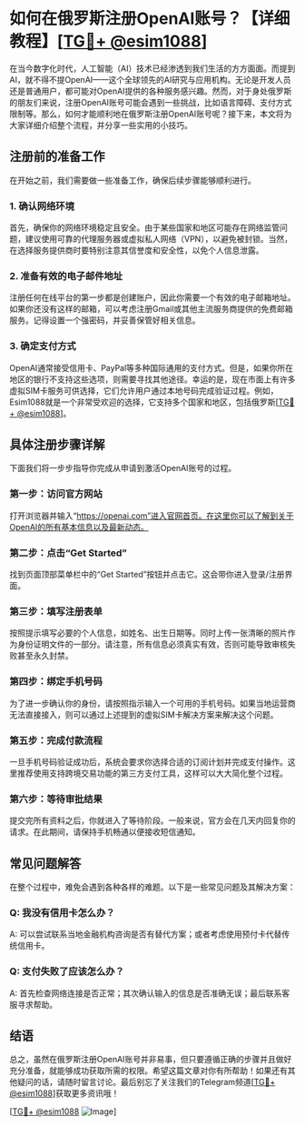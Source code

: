 # 如何在俄罗斯注册OpenAI账号？【详细教程】[[TG💪+ @esim1088](https://t.me/s/esim1088)]

在当今数字化时代，人工智能（AI）技术已经渗透到我们生活的方方面面。而提到AI，就不得不提OpenAI——这个全球领先的AI研究与应用机构。无论是开发人员还是普通用户，都可能对OpenAI提供的各种服务感兴趣。然而，对于身处俄罗斯的朋友们来说，注册OpenAI账号可能会遇到一些挑战，比如语言障碍、支付方式限制等。那么，如何才能顺利地在俄罗斯注册OpenAI账号呢？接下来，本文将为大家详细介绍整个流程，并分享一些实用的小技巧。

## 注册前的准备工作

在开始之前，我们需要做一些准备工作，确保后续步骤能够顺利进行。

### 1. 确认网络环境

首先，确保你的网络环境稳定且安全。由于某些国家和地区可能存在网络监管问题，建议使用可靠的代理服务器或虚拟私人网络（VPN），以避免被封锁。当然，在选择服务提供商时要特别注意其信誉度和安全性，以免个人信息泄露。

### 2. 准备有效的电子邮件地址

注册任何在线平台的第一步都是创建账户，因此你需要一个有效的电子邮箱地址。如果你还没有这样的邮箱，可以考虑注册Gmail或其他主流服务商提供的免费邮箱服务。记得设置一个强密码，并妥善保管好相关信息。

### 3. 确定支付方式

OpenAI通常接受信用卡、PayPal等多种国际通用的支付方式。但是，如果你所在地区的银行不支持这些选项，则需要寻找其他途径。幸运的是，现在市面上有许多虚拟SIM卡服务可供选择，它们允许用户通过本地号码完成验证过程。例如，Esim1088就是一个非常受欢迎的选择，它支持多个国家和地区，包括俄罗斯[[TG💪+ @esim1088](https://t.me/s/esim1088)]。

## 具体注册步骤详解

下面我们将一步步指导你完成从申请到激活OpenAI账号的过程。

### 第一步：访问官方网站

打开浏览器并输入“https://openai.com”进入官网首页。在这里你可以了解到关于OpenAI的所有基本信息以及最新动态。

### 第二步：点击“Get Started”

找到页面顶部菜单栏中的“Get Started”按钮并点击它。这会带你进入登录/注册界面。

### 第三步：填写注册表单

按照提示填写必要的个人信息，如姓名、出生日期等。同时上传一张清晰的照片作为身份证明文件的一部分。请注意，所有信息必须真实有效，否则可能导致审核失败甚至永久封禁。

### 第四步：绑定手机号码

为了进一步确认你的身份，请按照指示输入一个可用的手机号码。如果当地运营商无法直接接入，则可以通过上述提到的虚拟SIM卡解决方案来解决这个问题。

### 第五步：完成付款流程

一旦手机号码验证成功后，系统会要求你选择合适的订阅计划并完成支付操作。这里推荐使用支持跨境交易功能的第三方支付工具，这样可以大大简化整个过程。

### 第六步：等待审批结果

提交完所有资料之后，你就进入了等待阶段。一般来说，官方会在几天内回复你的请求。在此期间，请保持手机畅通以便接收短信通知。

## 常见问题解答

在整个过程中，难免会遇到各种各样的难题。以下是一些常见问题及其解决方案：

### Q: 我没有信用卡怎么办？
A: 可以尝试联系当地金融机构咨询是否有替代方案；或者考虑使用预付卡代替传统信用卡。

### Q: 支付失败了应该怎么办？
A: 首先检查网络连接是否正常；其次确认输入的信息是否准确无误；最后联系客服寻求帮助。

## 结语

总之，虽然在俄罗斯注册OpenAI账号并非易事，但只要遵循正确的步骤并且做好充分准备，就能够成功获取所需的权限。希望这篇文章对你有所帮助！如果还有其他疑问的话，请随时留言讨论。最后别忘了关注我们的Telegram频道[[TG💪+ @esim1088](https://t.me/s/esim1088)]获取更多资讯哦！

[[TG💪+ @esim1088](https://t.me/s/esim1088) ![Image](https://i.postimg.cc/4NQfJmqS/Snipaste-2025-05-13-00-14-12.png)]